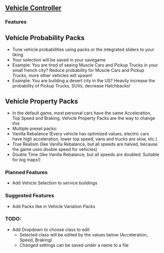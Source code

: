 ## [Vehicle Controller](https://mods.paradoxplaza.com/mods/104781/Windows) 

### Features

## Vehicle Probability Packs
- Tune vehicle probabilities using packs or the integrated sliders to your liking
- Your selection will be saved in your savegame
- Example: You are tired of seeing Muscle Cars and Pickup Trucks in your small french city? Reduce probability for Muscle Cars and Pickup Trucks, more other vehicles will spawn!
- Example: You are building a desert city in the US? Heavily increase the probability of Pickup Trucks, SUVs, decrease Hatchbacks!

## Vehicle Property Packs
- In the default game, most personal cars have the same Acceleration, Top Speed and Braking. Vehicle Property Packs are the way to change this
- Multiple preset packs:
- Vanilla Rebalance (Every vehicle has optimized values, electric cars have high acceleration, lower top speed, vans and trucks are slow, etc.)
- True Realism (like Vanilla Rebalance, but all speeds are halved, because the game uses double speed for vehicles)
- Double Time (like Vanilla Rebalance, but all speeds are doubled. Suitable for big maps!)

### Planned Features
- Add Vehicle Selection to service buildings

### Suggested Features
- Add Packs like in Vehicle Variation Packs

### TODO:
- Add Dropdown to choose class to edit
    - Selected class will be edited by the values below (Acceleration, Speed, Braking)
    - Changed settings can be saved under a name to a file
